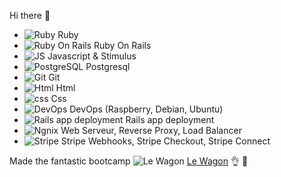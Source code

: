 Hi there 👋

- ![Ruby](https://upload.wikimedia.org/wikipedia/commons/7/73/Ruby_logo.svg "Ruby") Ruby
- ![Ruby On Rails](https://cdn.emojidex.com/emoji/ldpi/Ruby.png "Ruby On Tails") Ruby On Rails
- ![JS](https://upload.wikimedia.org/wikipedia/commons/thumb/9/99/Unofficial_JavaScript_logo_2.svg/16px-Unofficial_JavaScript_logo_2.svg.png?uselang=fr "JS") Javascript & Stimulus
- ![PostgreSQL](https://upload.wikimedia.org/wikipedia/commons/thumb/2/29/Postgresql_elephant.svg/16px-Postgresql_elephant.svg.png "PostgreSQL")  Postgresql
- ![Git](https://upload.wikimedia.org/wikipedia/commons/thumb/e/e0/Git-logo.svg/30px-Git-logo.svg.png?uselang=fr "Git")  Git
- ![Html](https://upload.wikimedia.org/wikipedia/commons/thumb/6/61/HTML5_logo_and_wordmark.svg/langfr-16px-HTML5_logo_and_wordmark.svg.png "Html") Html
- ![css](https://upload.wikimedia.org/wikipedia/commons/thumb/d/d5/CSS3_logo_and_wordmark.svg/langfr-16px-CSS3_logo_and_wordmark.svg.png "css") Css
- ![DevOps](https://upload.wikimedia.org/wikipedia/fr/thumb/3/3b/Raspberry_Pi_logo.svg/langfr-16px-Raspberry_Pi_logo.svg.png "DevOps") DevOps (Raspberry, Debian, Ubuntu)
- ![Rails app deployment](https://upload.wikimedia.org/wikipedia/commons/thumb/4/46/Capistrano_logo.svg/langfr-16px-Capistrano_logo.svg.png "Rails app deployment") Rails app deployment
- ![Ngnix](https://upload.wikimedia.org/wikipedia/commons/thumb/c/c5/Nginx_logo.svg/langfr-60px-Nginx_logo.svg.png "Ngnix") Web 
Serveur, Reverse Proxy, Load Balancer
- ![Stripe](https://upload.wikimedia.org/wikipedia/commons/thumb/b/ba/Stripe_Logo%2C_revised_2016.svg/64px-Stripe_Logo%2C_revised_2016.svg.png "Stripe") Stripe Webhooks, Stripe Checkout, Stripe Connect

Made the fantastic bootcamp ![Le Wagon](https://avatars2.githubusercontent.com/u/5470001?s=18 "Le Wagon") [Le Wagon](https://www.lewagon.com) :ok_hand: :star2:

<!--
**francois0690/francois0690** is a ✨ _special_ ✨ repository because its `README.md` (this file) appears on your GitHub profile.

Here are some ideas to get you started:

- 🔭 I’m currently working on ...
- 🌱 I’m currently learning ...
- 👯 I’m looking to collaborate on ...
- 🤔 I’m looking for help with ...
- 💬 Ask me about ...
- 📫 How to reach me: ...
- 😄 Pronouns: ...
- ⚡ Fun fact: ...
-->
